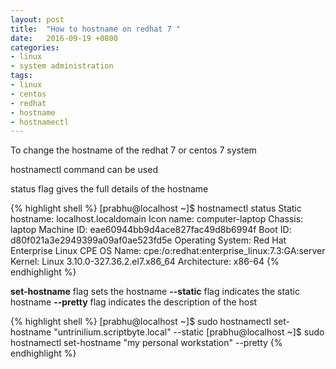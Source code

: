 ```yaml
---
layout: post
title:  "How to hostname on redhat 7 "
date:   2016-09-19 +0800
categories:
- linux
- system administration
tags:
- linux
- centos
- redhat
- hostname
- hostnamectl
---
```


To change the hostname of the redhat 7 or centos 7 system

hostnamectl command can be used

status flag gives the full details of the hostname

{% highlight shell %}
[prabhu@localhost ~]$ hostnamectl status
   Static hostname: localhost.localdomain
         Icon name: computer-laptop
           Chassis: laptop
        Machine ID: eae60944bb9d4ace827fac49d8b6994f
           Boot ID: d80f021a3e2949399a09af0ae523fd5e
  Operating System: Red Hat Enterprise Linux
       CPE OS Name: cpe:/o:redhat:enterprise_linux:7.3:GA:server
            Kernel: Linux 3.10.0-327.36.2.el7.x86_64
      Architecture: x86-64
{% endhighlight %}

**set-hostname** flag sets the hostname 
**--static** flag indicates the static hostname
**--pretty** flag indicates the description of the host

{% highlight shell %}
[prabhu@localhost ~]$ sudo hostnamectl set-hostname "untrinilium.scriptbyte.local" --static
[prabhu@localhost ~]$ sudo hostnamectl set-hostname "my personal workstation" --pretty
{% endhighlight %}
